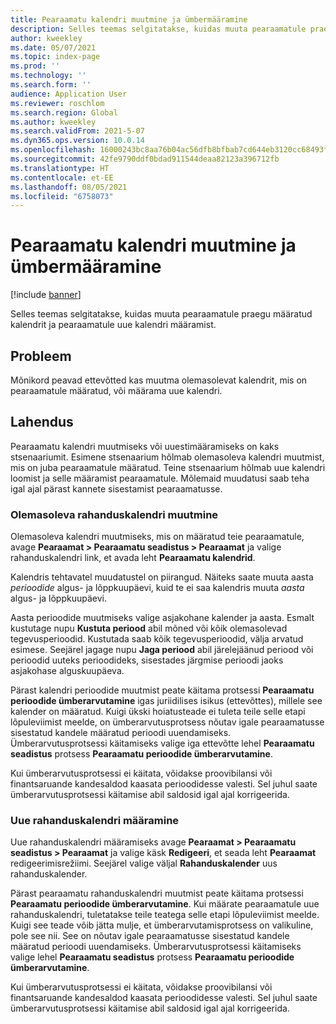```yaml
---
title: Pearaamatu kalendri muutmine ja ümbermääramine
description: Selles teemas selgitatakse, kuidas muuta pearaamatule praegu määratud kalendrit ja pearaamatule uue kalendri määramist.
author: kweekley
ms.date: 05/07/2021
ms.topic: index-page
ms.prod: ''
ms.technology: ''
ms.search.form: ''
audience: Application User
ms.reviewer: roschlom
ms.search.region: Global
ms.author: kweekley
ms.search.validFrom: 2021-5-07
ms.dyn365.ops.version: 10.0.14
ms.openlocfilehash: 16000243bc8aa76b04ac56dfb8bfbab7cd644eb3120cc68493ff066598f6cf85
ms.sourcegitcommit: 42fe9790ddf0bdad911544deaa82123a396712fb
ms.translationtype: HT
ms.contentlocale: et-EE
ms.lasthandoff: 08/05/2021
ms.locfileid: "6758073"
---
```

# <a name="change-or-reassign-a-ledger-calendar"></a>Pearaamatu kalendri muutmine ja ümbermääramine

[!include [banner](../includes/banner.md)]

Selles teemas selgitatakse, kuidas muuta pearaamatule praegu määratud kalendrit ja pearaamatule uue kalendri määramist.

## <a name="issue"></a>Probleem

Mõnikord peavad ettevõtted kas muutma olemasolevat kalendrit, mis on pearaamatule määratud, või määrama uue kalendri.

## <a name="resolution"></a>Lahendus

Pearaamatu kalendri muutmiseks või uuestimääramiseks on kaks stsenaariumit. Esimene stsenaarium hõlmab olemasoleva kalendri muutmist, mis on juba pearaamatule määratud. Teine stsenaarium hõlmab uue kalendri loomist ja selle määramist pearaamatule. Mõlemaid muudatusi saab teha igal ajal pärast kannete sisestamist pearaamatusse.

### <a name="change-an-existing-fiscal-calendar"></a>Olemasoleva rahanduskalendri muutmine

Olemasoleva kalendri muutmiseks, mis on määratud teie pearaamatule, avage **Pearaamat \> Pearaamatu seadistus \> Pearaamat** ja valige rahanduskalendri link, et avada leht **Pearaamatu kalendrid**.

Kalendris tehtavatel muudatustel on piirangud. Näiteks saate muuta aasta *perioodide* algus- ja lõppkuupäevi, kuid te ei saa kalendris muuta *aasta* algus- ja lõppkuupäevi.

Aasta perioodide muutmiseks valige asjakohane kalender ja aasta. Esmalt kustutage nupu **Kustuta periood** abil mõned või kõik olemasolevad tegevusperioodid. Kustutada saab kõik tegevusperioodid, välja arvatud esimese. Seejärel jagage nupu **Jaga periood** abil järelejäänud periood või perioodid uuteks perioodideks, sisestades järgmise perioodi jaoks asjakohase alguskuupäeva.

Pärast kalendri perioodide muutmist peate käitama protsessi **Pearaamatu perioodide ümberarvutamine** igas juriidilises isikus (ettevõttes), millele see kalender on määratud. Kuigi ükski hoiatusteade ei tuleta teile selle etapi lõpuleviimist meelde, on ümberarvutusprotsess nõutav igale pearaamatusse sisestatud kandele määratud perioodi uuendamiseks. Ümberarvutusprotsessi käitamiseks valige iga ettevõtte lehel **Pearaamatu seadistus** protsess **Pearaamatu perioodide ümberarvutamine**.

Kui ümberarvutusprotsessi ei käitata, võidakse proovibilansi või finantsaruande kandesaldod kaasata perioodidesse valesti. Sel juhul saate ümberarvutusprotsessi käitamise abil saldosid igal ajal korrigeerida.

### <a name="assign-a-new-fiscal-calendar"></a>Uue rahanduskalendri määramine

Uue rahanduskalendri määramiseks avage **Pearaamat \> Pearaamatu seadistus \> Pearaamat** ja valige käsk **Redigeeri**, et seada leht **Pearaamat** redigeerimisrežiimi. Seejärel valige väljal **Rahanduskalender** uus rahanduskalender.

Pärast pearaamatu rahanduskalendri muutmist peate käitama protsessi **Pearaamatu perioodide ümberarvutamine**. Kui määrate pearaamatule uue rahanduskalendri, tuletatakse teile teatega selle etapi lõpuleviimist meelde. Kuigi see teade võib jätta mulje, et ümberarvutamisprotsess on valikuline, pole see nii. See on nõutav igale pearaamatusse sisestatud kandele määratud perioodi uuendamiseks. Ümberarvutusprotsessi käitamiseks valige lehel **Pearaamatu seadistus** protsess **Pearaamatu perioodide ümberarvutamine**.

Kui ümberarvutusprotsessi ei käitata, võidakse proovibilansi või finantsaruande kandesaldod kaasata perioodidesse valesti. Sel juhul saate ümberarvutusprotsessi käitamise abil saldosid igal ajal korrigeerida.
